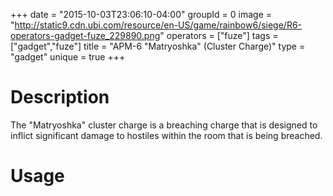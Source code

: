 +++
date = "2015-10-03T23:06:10-04:00"
groupId = 0
image = "http://static9.cdn.ubi.com/resource/en-US/game/rainbow6/siege/R6-operators-gadget-fuze_229890.png"
operators = ["fuze"]
tags = ["gadget","fuze"]
title = "APM-6 \"Matryoshka\" (Cluster Charge)"
type = "gadget"
unique = true
+++

# Description

The "Matryoshka" cluster charge is a breaching charge that is designed to inflict significant damage to hostiles
within the room that is being breached.

# Usage

